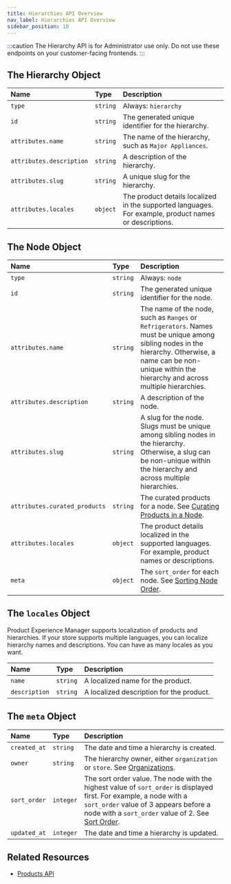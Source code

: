 ```yaml
---
title: Hierarchies API Overview
nav_label: Hierarchies API Overview
sidebar_position: 10
---
```


:::caution
The Hierarchy API is for Administrator use only. Do not use these endpoints on your customer-facing frontends.
:::

## The Hierarchy Object

| Name | Type | Description |
| :--- | :--- | :--- |
| `type` | `string` | Always: `hierarchy` |
| `id` | `string` | The generated unique identifier for the hierarchy. |
| `attributes.name` | `string` | The name of the hierarchy, such as `Major Appliances`. |
| `attributes.description` | `string` | A description of the hierarchy. |
| `attributes.slug` | `string` | A unique slug for the hierarchy. |
| `attributes.locales`     | `object` | The product details localized in the supported languages. For example, product names or descriptions. |

## The Node Object

| Name | Type | Description |
| :--- | :--- | :--- |
| `type` | `string` | Always: `node` |
| `id` | `string` | The generated unique identifier for the node. |
| `attributes.name` | `string` | The name of the node, such as `Ranges` or `Refrigerators`. Names must be unique among sibling nodes in the hierarchy. Otherwise, a name can be non-unique within the hierarchy and across multiple hierarchies. |
| `attributes.description` | `string` | A description of the node. |
| `attributes.slug` | `string` | A slug for the node. Slugs must be unique among sibling nodes in the hierarchy. Otherwise, a slug can be non-unique within the hierarchy and across multiple hierarchies. |
| `attributes.curated_products` | `string` | The curated products for a node. See [Curating Products in a Node](/docs/pxm/hierarchies/hierarchies-api/update-a-hierarchy#curating-products-in-a-node). |
| `attributes.locales`          | `object` | The product details localized in the supported languages. For example, product names or descriptions. |
| `meta`                        | `object` | The `sort_order` for each node. See [Sorting Node Order](/docs/pxm/hierarchies/nodes-api/update-a-hierarchy-node#sort-order). |

## The `locales` Object

Product Experience Manager supports localization of products and hierarchies. If your store supports multiple languages, you can localize hierarchy names and descriptions. You can have as many locales as you want.

Name | Type | Description |
| :--- | :--- | :--- |
| `name` | `string` | A localized name for the product. |
| `description` | `string` | A localized description for the product. |

## The `meta` Object

| Name | Type | Description |
| :--- | :--- | :--- |
| `created_at` | `string` | The date and time a hierarchy is created. |
| `owner` | `string` | The hierarchy owner,  either `organization` or `store`. See [Organizations](/docs/organizations/overview). |
| `sort_order` | `integer` | The sort order value. The node with the highest value of `sort_order` is displayed first. For example, a node with a `sort_order` value of 3 appears before a node with a `sort_order` value of 2. See [Sort Order](/docs/pxm/hierarchies/nodes-api/create-a-hierarchy-node#sort-order). |
| `updated_at` | `integer` | The date and time a hierarchy is updated. |

## Related Resources

- [Products API](/docs/pxm/products/ep-pxm-products-api/pxm-products-api-overview)

